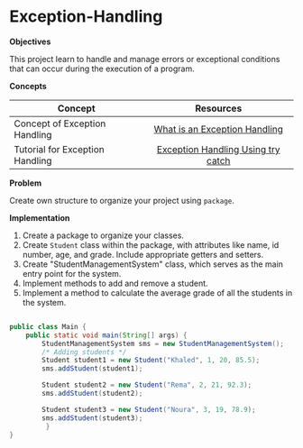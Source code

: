 # Exception-Handling

**Objectives**

This project learn to handle and manage errors or exceptional conditions that can occur during the execution of a program. 

**Concepts**

| Concept   |      Resources      |
|----------|:-------------:|
|Concept of Exception Handling |  [What is an Exception Handling](https://github.com/nourabyte/Exception-Handling/blob/main/resource/What-is-exception-handling.md) |
|Tutorial for Exception Handling    |    [Exception Handling Using try catch](https://www.youtube.com/watch?v=osEjmECD8bI)  |


**Problem**

Create own structure to organize your project using `package`.


**Implementation**

1. Create a package to organize your classes.
2. Create `Student` class within the package, with attributes like name, id number, age, and grade. Include 
   appropriate getters and setters.
3. Create "StudentManagementSystem" class, which serves as the main entry point for the system.
4. Implement methods to add and remove a student.
6. Implement a method to calculate the average grade of all the students in the system.


```Java

public class Main {
    public static void main(String[] args) {
        StudentManagementSystem sms = new StudentManagementSystem();
        /* Adding students */
        Student student1 = new Student("Khaled", 1, 20, 85.5);
        sms.addStudent(student1);

        Student student2 = new Student("Rema", 2, 21, 92.3);
        sms.addStudent(student2);

        Student student3 = new Student("Noura", 3, 19, 78.9);
        sms.addStudent(student3);
         }
}
```

